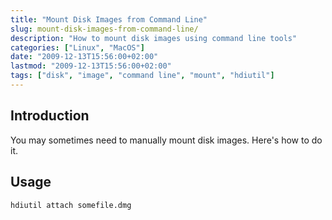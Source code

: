 ```yaml
---
title: "Mount Disk Images from Command Line"
slug: mount-disk-images-from-command-line/
description: "How to mount disk images using command line tools"
categories: ["Linux", "MacOS"]
date: "2009-12-13T15:56:00+02:00"
lastmod: "2009-12-13T15:56:00+02:00"
tags: ["disk", "image", "command line", "mount", "hdiutil"]
---
```


## Introduction

You may sometimes need to manually mount disk images. Here's how to do it.

## Usage

```bash
hdiutil attach somefile.dmg
```
